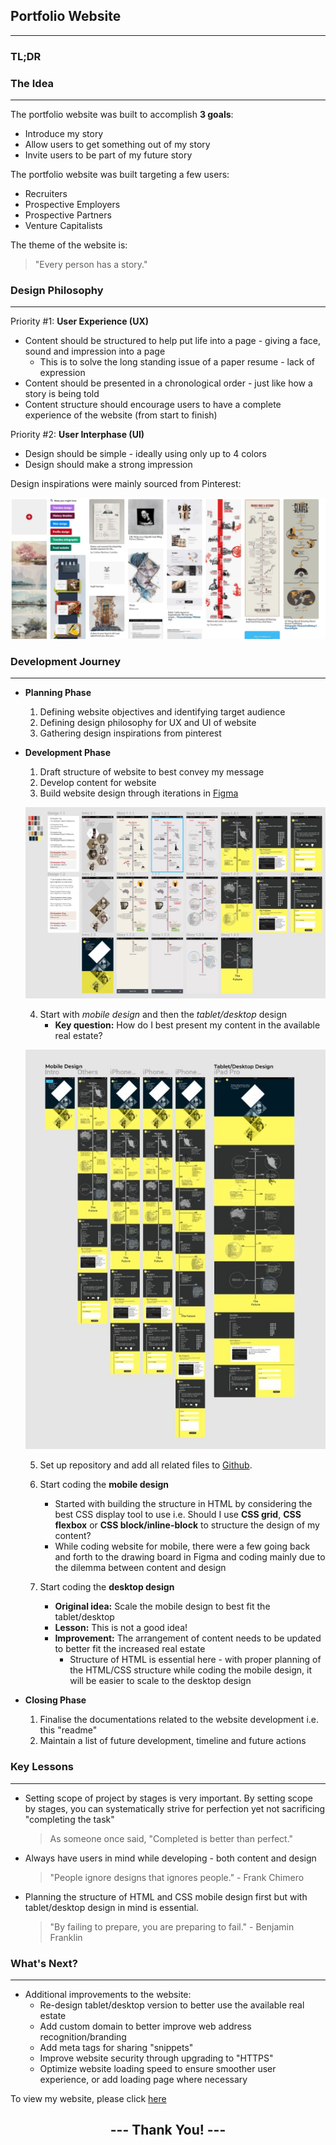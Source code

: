 
## **Portfolio Website**
---
### **TL;DR**


### **The Idea**
---
The portfolio website was built to accomplish **3 goals**:
* Introduce my story
* Allow users to get something out of my story
* Invite users to be part of my future story

The portfolio website was built targeting a few users:
* Recruiters
* Prospective Employers
* Prospective Partners
* Venture Capitalists

The theme of the website is:
> "Every person has a story."

### **Design Philosophy**
---
Priority #1: **User Experience (UX)**
* Content should be structured to help put life into a page - giving a face, sound and impression into a page
    * This is to solve the long standing issue of a paper resume - lack of expression
* Content should be presented in a chronological order - just like how a story is being told
* Content structure should encourage users to have a complete experience of the website (from start to finish)

Priority #2: **User Interphase (UI)**
* Design should be simple - ideally using only up to 4 colors
* Design should make a strong impression

Design inspirations were mainly sourced from Pinterest:

![picture](/assets/img/pinterest.jpg)

### **Development Journey**
---
* **Planning Phase**
    1. Defining website objectives and identifying target audience
    2. Defining design philosophy for UX and UI of website
    3. Gathering design inspirations from pinterest

* **Development Phase**
    1. Draft structure of website to best convey my message
    2. Develop content for website
    3. Build website design through iterations in [Figma](https://www.figma.com/file/JlAvL3VMY6hyv8KuhYddJhII/Portfolio-Project)
    
    ![picture](/assets/img/figma1.jpg)

    4. Start with *mobile design* and then the *tablet/desktop* design
        * **Key question:** How do I best present my content in the available real estate?

    ![picture](/assets/img/figma2.jpg)

    5. Set up repository and add all related files to [Github](https://github.com/ongsterr/my_website).

    6. Start coding the **mobile design**
        *   Started with building the structure in HTML by considering the best CSS display tool to use i.e. Should I use **CSS grid**, **CSS flexbox** or **CSS block/inline-block** to structure the design of my content?
        * While coding website for mobile, there were a few going back and forth to the drawing board in Figma and coding mainly due to the dilemma between content and design

    7. Start coding the **desktop design**
        * **Original idea:** Scale the mobile design to best fit the tablet/desktop
        * **Lesson:** This is not a good idea!
        * **Improvement:** The arrangement of content needs to be updated to better fit the increased real estate
            * Structure of HTML is essential here - with proper planning of the HTML/CSS structure while coding the mobile design, it will be easier to scale to the desktop design

* **Closing Phase**
    1. Finalise the documentations related to the website development i.e. this "readme"
    2. Maintain a list of future development, timeline and future actions

### **Key Lessons**
---
* Setting scope of project by stages is very important. By setting scope by stages, you can systematically strive for perfection yet not sacrificing "completing the task"
    > As someone once said, "Completed is better than perfect."
* Always have users in mind while developing - both content and design
    > "People ignore designs that ignores people." - Frank Chimero
* Planning the structure of HTML and CSS mobile design first but with tablet/desktop design in mind is essential.
    > "By failing to prepare, you are preparing to fail." - Benjamin Franklin

### **What's Next?**
---
* Additional improvements to the website:
    * Re-design tablet/desktop version to better use the available real estate
    * Add custom domain to better improve web address recognition/branding
    * Add meta tags for sharing "snippets"
    * Improve website security through upgrading to "HTTPS"
    * Optimize website loading speed to ensure smoother user experience, or add loading page where necessary

To view my website, please click [here](http://chriso.netlify.com/)

## <center>--- **Thank You!** ---</center>
